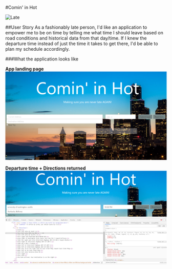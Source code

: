 #Comin' in Hot

![Late](https://media.giphy.com/media/99S1Zo5Z0gByg/giphy.gif)



##User Story
As a fashionably late person, I'd like an application to empower me to be on time by telling me what time I should leave based on road conditions and historical data from that day/time.
If I knew the departure time instead of just the time it takes to get there, I'd be able to plan my schedule accordingly. 




###What the application looks like

**App landing page**
![img1](/assets/img1.PNG)




**Departure time + Directions returned** 
![img2](/assets/img2.PNG)


